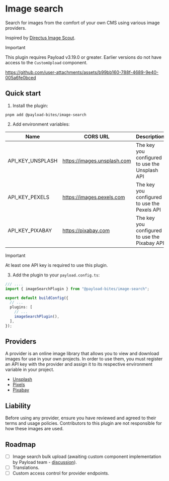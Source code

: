 # Image search

Search for images from the comfort of your own CMS using various image providers.

Inspired by [Directus Image Scout](https://github.com/resauce-dev/directus-image-scout).

> [!IMPORTANT]
> This plugin requires Payload v3.19.0 or greater. Earlier versions do not have access to the `CustomUpload` component.

https://github.com/user-attachments/assets/b99bb160-788f-4689-9e40-005a6fe0bced

## Quick start

1. Install the plugin:

```shell
pnpm add @payload-bites/image-search
```

2. Add environment variables:

| Name             | CORS URL                    | Description                                    |
| ---------------- | --------------------------- | ---------------------------------------------- |
| API_KEY_UNSPLASH | https://images.unsplash.com | The key you configured to use the Unsplash API |
| API_KEY_PEXELS   | https://images.pexels.com   | The key you configured to use the Pexels API   |
| API_KEY_PIXABAY  | https://pixabay.com         | The key you configured to use the Pixabay API  |

> [!IMPORTANT]
> At least one API key is required to use this plugin.

3. Add the plugin to your `payload.config.ts`:

```ts
/// ....
import { imageSearchPlugin } from "@payload-bites/image-search";

export default buildConfig({
  // ...
  plugins: [
    // ...
    imageSearchPlugin(),
  ],
});
```

## Providers

A provider is an online image library that allows you to view and download images for use in your own projects. In order to use them, you must register an API key with the provider and assign it to its respective environment variable in your project.

- [Unsplash](https://unsplash.com/developers)
- [Pixels](https://www.pexels.com/api/)
- [Pixabay](https://pixabay.com/api/docs/)

## Liability

Before using any provider, ensure you have reviewed and agreed to their terms and usage policies. Contributors to this plugin are not responsible for how these images are used.

## Roadmap

- [ ] Image search bulk upload (awaiting custom component implementation by Payload team - [discussion](https://github.com/payloadcms/payload/discussions/10191)).
- [ ] Translations.
- [ ] Custom access control for provider endpoints.
